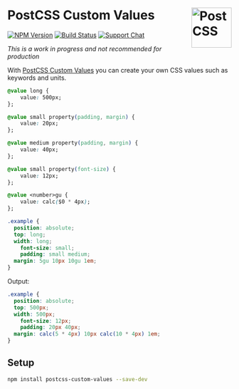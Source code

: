 # PostCSS Custom Values [<img src="https://postcss.github.io/postcss/logo.svg" alt="PostCSS" width="90" height="90" align="right">][postcss]

[![NPM Version][npm-img]][npm-url]
[![Build Status][cli-img]][cli-url]
[![Support Chat][git-img]][git-url]

_This is a work in progress and not recommended for production_

With [PostCSS Custom Values] you can create your own CSS values such as keywords and units.

```css
@value long {
	value: 500px;
};

@value small property(padding, margin) {
	value: 20px;
};

@value medium property(padding, margin) {
	value: 40px;
};

@value small property(font-size) {
	value: 12px;
};

@value <number>gu {
	value: calc($0 * 4px);
};

.example {
  position: absolute;
  top: long;
  width: long;
	font-size: small;
	padding: small medium;
  margin: 5gu 10px 10gu 1em;
}
```

Output:
```css
.example {
  position: absolute;
  top: 500px;
  width: 500px;
	font-size: 12px;
	padding: 20px 40px;
  margin: calc(5 * 4px) 10px calc(10 * 4px) 1em;
}
```

## Setup

```bash
npm install postcss-custom-values --save-dev
```

[cli-img]: https://img.shields.io/travis/mindthetic/postcss-custom-values.svg
[cli-url]: https://travis-ci.org/mindthetic/postcss-custom-values
[git-img]: https://img.shields.io/badge/support-chat-blue.svg
[git-url]: https://gitter.im/postcss/postcss
[npm-img]: https://img.shields.io/npm/v/postcss-custom-values.svg
[npm-url]: https://www.npmjs.com/package/postcss-custom-values

[PostCSS]: https://github.com/postcss/postcss
[PostCSS Custom Values]: https://github.com/mindthetic/postcss-custom-values
